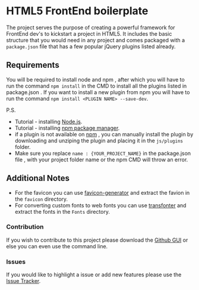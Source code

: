 # HTML5 FrontEnd boilerplate

The project serves the purpose of creating a powerful framework for FrontEnd dev's to kickstart a project in HTML5. It includes the basic structure that you would need in any project and comes packaged with a ```package.json``` file that has a few popular jQuery plugins listed already.


## Requirements

You will be required to install node and npm , after which you will have to run the command ```npm install``` in the CMD to install all the plugins listed in package.json . If you want to install a new plugin from npm you will have to run the command ```npm install <PLUGIN NAME> --save-dev```.

P.S. 
* Tutorial - installing [Node.js](https://www.youtube.com/watch?v=W6S5PMe2DBM).
* Tutorial - installing [npm package manager](https://www.youtube.com/watch?v=yYZh7OqD9Qo).
* if a plugin is not available on [npm](https://www.npmjs.com/) , you can manually install the plugin by downloading and unziping the plugin and placing it in the ```js/plugins``` folder.
* Make sure you replace ```name : {YOUR_PROJECT_NAME}``` in the package.json file , with your project folder name or the npm CMD will throw an error.

## Additional Notes

* For the favicon you can use [favicon-generator](http://www.favicon-generator.org/) and extract the favion in the ```favicon``` directory.
* For converting custom fonts to web fonts you can use [transfonter](https://transfonter.org/) and extract the fonts in the ```Fonts``` directory.

### Contribution

If you wish to contribute to this project please download the [Github GUI](https://desktop.github.com/) or else you can even use the command line.

### Issues

If you would like to highlight a issue or add new features please use the [Issue Tracker](https://github.com/gautamz07/boilerplate-FrontEnd-Dev/issues).

